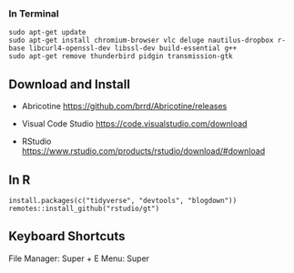 
### In Terminal

```
sudo apt-get update
sudo apt-get install chromium-browser vlc deluge nautilus-dropbox r-base libcurl4-openssl-dev libssl-dev build-essential g++
sudo apt-get remove thunderbird pidgin transmission-gtk
```

## Download and Install

- Abricotine
https://github.com/brrd/Abricotine/releases

- Visual Code Studio
https://code.visualstudio.com/download

- RStudio
https://www.rstudio.com/products/rstudio/download/#download

## In R

```
install.packages(c("tidyverse", "devtools", "blogdown"))
remotes::install_github("rstudio/gt")
```

## Keyboard Shortcuts

File Manager: Super + E
Menu: Super
